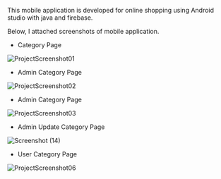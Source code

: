 This mobile application is developed for online shopping using Android studio with java and firebase.


Below, I attached screenshots of mobile application.


* Category Page

![ProjectScreenshot01](https://github.com/GayeshaUpeshika/Online-Shopping-System/assets/104220688/9f485e1e-74a4-4fe0-a164-67b888e949ae)







* Admin Category Page

![ProjectScreenshot02](https://github.com/GayeshaUpeshika/Online-Shopping-System/assets/104220688/d2ee29c9-9b29-4e32-8e1a-21ce242fbd9e)





* Admin Category Page

![ProjectScreenshot03](https://github.com/GayeshaUpeshika/Online-Shopping-System/assets/104220688/ed65646a-c9ea-4a69-9a1f-4c9f9cdef773)





* Admin Update Category Page

![Screenshot (14)](https://github.com/GayeshaUpeshika/Online-Shopping-System/assets/104220688/1064c04b-556c-44ca-a106-9491333435b7)



* User Category Page

![ProjectScreenshot06](https://github.com/GayeshaUpeshika/Online-Shopping-System/assets/104220688/e6557933-a769-4b29-8dbf-837fedc893c2)





